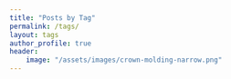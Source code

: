 ```yaml
---
title: "Posts by Tag"
permalink: /tags/
layout: tags
author_profile: true
header:
    image: "/assets/images/crown-molding-narrow.png"
---
```

